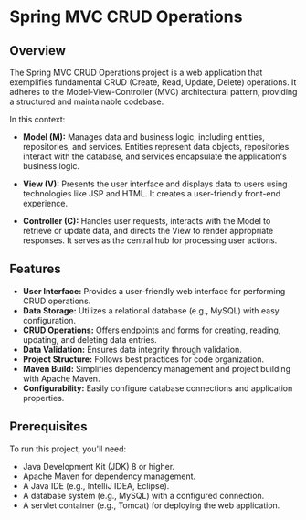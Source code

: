 # Spring MVC CRUD Operations

## Overview

The Spring MVC CRUD Operations project is a web application that exemplifies fundamental CRUD (Create, Read, Update, Delete) operations. It adheres to the Model-View-Controller (MVC) architectural pattern, providing a structured and maintainable codebase.

In this context:

- **Model (M):** Manages data and business logic, including entities, repositories, and services. Entities represent data objects, repositories interact with the database, and services encapsulate the application's business logic.

- **View (V):** Presents the user interface and displays data to users using technologies like JSP and HTML. It creates a user-friendly front-end experience.

- **Controller (C):** Handles user requests, interacts with the Model to retrieve or update data, and directs the View to render appropriate responses. It serves as the central hub for processing user actions.

## Features

- **User Interface:** Provides a user-friendly web interface for performing CRUD operations.
- **Data Storage:** Utilizes a relational database (e.g., MySQL) with easy configuration.
- **CRUD Operations:** Offers endpoints and forms for creating, reading, updating, and deleting data entries.
- **Data Validation:** Ensures data integrity through validation.
- **Project Structure:** Follows best practices for code organization.
- **Maven Build:** Simplifies dependency management and project building with Apache Maven.
- **Configurability:** Easily configure database connections and application properties.

## Prerequisites

To run this project, you'll need:

- Java Development Kit (JDK) 8 or higher.
- Apache Maven for dependency management.
- A Java IDE (e.g., IntelliJ IDEA, Eclipse).
- A database system (e.g., MySQL) with a configured connection.
- A servlet container (e.g., Tomcat) for deploying the web application.

